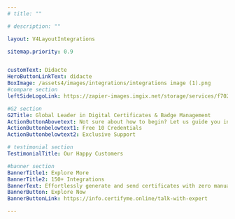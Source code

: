 ```yaml
---
# title: ""

# description: ""

layout: V4LayoutIntegrations

sitemap.priority: 0.9


customText: Didacte
HeroButtonLinkText: didacte
BoxImage: /assets4/images/integrations/integrations image (1).png
#compare section
leftSideLogoLink: https://zapier-images.imgix.net/storage/services/f702e4951c20a639f74367639d5ee072_3.png?auto=format&ixlib=react-9.8.0&fit=crop&q=50&w=60&h=60&dpr=1

#G2 section
G2Title: Global Leader in Digital Certificates & Badge Management
ActionButtonAbovetext: Not sure about how to begin? Let us guide you in the right direction!
ActionButtonbelowtext1: Free 10 Credentials
ActionButtonbelowtext2: Exclusive Support

# testimonial section
TestimonialTitle: Our Happy Customers   

#banner section
BannerTitle1: Explore More
BannerTitle2: 150+ Integrations
BannerText: Effortlessly generate and send certificates with zero manual intervention using the most advanced digital credential management software of 2023.
BannerButton: Explore Now
BannerButtonLink: https://info.certifyme.online/talk-with-expert

---
```


